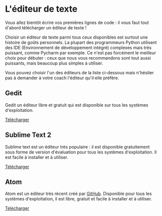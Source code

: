 # L'éditeur de texte

Vous allez bientôt écrire vos premières lignes de code : il vous faut tout d'abord télécharger un éditeur de texte !

Choisir un éditeur de texte parmi tous ceux disponibles est surtout une histoire de goûts personnels. La plupart des programmeurs Python utilisent des IDE (Environnement de développement intégré) complexes mais très puissant, comme Pycharm par exemple. Ce n'est pas forcément le meilleur choix pour débuter : ceux que nous vous recommandons sont tout aussi puissants, mais beaucoup plus simples à utiliser.

Vous pouvez choisir l'un des éditeurs de la liste ci-dessous mais n'hésiter pas à demander à votre coach l'éditeur qu'il·elle préfère.

## Gedit

Gedit un éditeur libre et gratuit qui est disponible sur tous les systèmes d'exploitation.

[Télécharger][1]

 [1]: https://wiki.gnome.org/Apps/Gedit#Download

## Sublime Text 2

Sublime text est un éditeur très populaire : il est disponible gratuitement sous forme de version d'évaluation pour tous les systèmes d'exploitation. Il est facile à installer et à utiliser.

[Télécharger][2]

 [2]: http://www.sublimetext.com/2

## Atom

Atom est un éditeur très récent créé par [GitHub][3]. Disponible pour tous les systèmes d'exploitation, il est libre, gratuit et facile à installer et à utiliser.

 [3]: http://github.com/

[Télécharger][4]

 [4]: https://atom.io/